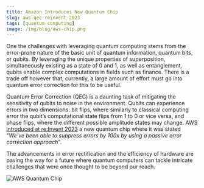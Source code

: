 ```yaml
---
title: Amazon Introduces New Quantum Chip
slug: aws-qec-reinvent-2023
tags: [quantum-computing]
image: /img/blog/aws-chip.png
---
```


One the challenges with leveraging quantum computing stems from the error-prone nature of the basic unit of quantum information, quantum bits, or qubits. By leveraging the unique properties of superposition, simultaneously existing as a state of 0 and 1, as well as entanglement, qubits enable complex computations in fields such as finance. There is a trade off however that, currently, a large amount of effort must go into quantum error correction for this to be useful.<!-- truncate -->

Quantum Error Correction (QEC) is a daunting task of mitigating the sensitivity of qubits to noise in the environment. Qubits can experience errors in two dimensions: bit flips, where similarly to classical computing error the qubit’s computational state flips from 1 to 0 or vice versa, and phase flips, where the different possible amplitude states may change. AWS [introduced at re:Invent 2023](https://www.forbes.com/sites/craigsmith/2023/11/28/amazon-introduces-new-quantum-chip-to-reduce-errors) a new quantum chip where it was stated "<i>We've been able to suppress errors by 100x by using a passive error correction approach</i>".

The advancements in error rectification and the efficiency of hardware are paving the way for a future where quantum computers can tackle intricate challenges that were once thought to be beyond our reach.

![AWS Quantum Chip](/img/blog/aws-chip.png)